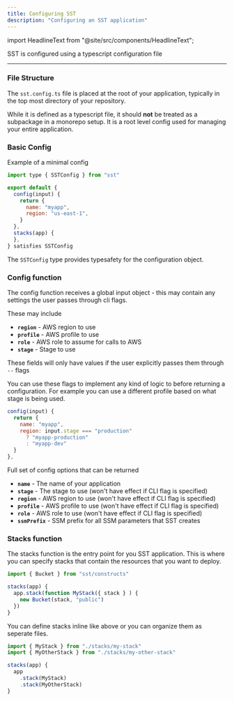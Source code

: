```yaml
---
title: Configuring SST
description: "Configuring an SST application"
---
```


import HeadlineText from "@site/src/components/HeadlineText";

<HeadlineText>
  SST is configured using a typescript configuration file
</HeadlineText>

---

### File Structure

The `sst.config.ts` file is placed at the root of your application, typically in the top most directory of your repository.

While it is defined as a typescript file, it should **not** be treated as a subpackage in a monorepo setup. It is a root level config used for managing your entire application.

### Basic Config

Example of a minimal config

```js
import type { SSTConfig } from "sst"

export default {
  config(input) {
    return {
      name: "myapp",
      region: "us-east-1",
    }
  },
  stacks(app) {
  },
} satisfies SSTConfig
```

The `SSTConfig` type provides typesafety for the configuration object.

### Config function

The config function receives a global input object - this may contain any settings the user passes through cli flags.

These may include

- **`region`** - AWS region to use
- **`profile`** - AWS profile to use
- **`role`** - AWS role to assume for calls to AWS
- **`stage`** - Stage to use

These fields will only have values if the user explicitly passes them through `--` flags

You can use these flags to implement any kind of logic to before returning a configuration. For example you can use a different profile based on what stage is being used.

```js
config(input) {
  return {
    name: "myapp",
    region: input.stage === "production"
      ? "myapp-production"
      : "myapp-dev"
  }
},
```

Full set of config options that can be returned

- **`name`** - The name of your application
- **`stage`** - The stage to use (won't have effect if CLI flag is specified)
- **`region`** - AWS region to use (won't have effect if CLI flag is specified)
- **`profile`** - AWS profile to use (won't have effect if CLI flag is specified)
- **`role`** - AWS role to use (won't have effect if CLI flag is specified)
- **`ssmPrefix`** - SSM prefix for all SSM parameters that SST creates

### Stacks function

The stacks function is the entry point for you SST application. This is where you can specify stacks that contain the resources that you want to deploy.

```js
import { Bucket } from "sst/constructs"

stacks(app) {
  app.stack(function MyStack({ stack } ) {
    new Bucket(stack, "public")
  })
}
```

You can define stacks inline like above or you can organize them as seperate files.

```js
import { MyStack } from "./stacks/my-stack"
import { MyOtherStack } from "./stacks/my-other-stack"

stacks(app) {
  app
    .stack(MyStack)
    .stack(MyOtherStack)
}
```
